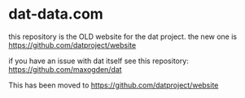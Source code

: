 dat-data.com
============

this repository is the OLD website for the dat project. the new one is https://github.com/datproject/website

if you have an issue with dat itself see this repository: https://github.com/maxogden/dat

This has been moved to https://github.com/datproject/website
